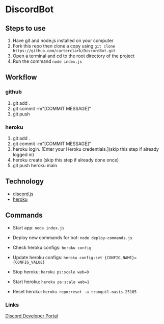 
# DiscordBot

## Steps to use
1. Have git and node.js installed on your computer
2. Fork this repo then clone a copy using `git clone https://github.com/carterclark/DiscordBot.git`
3. Open a terminal and cd to the root directory of the project
4. Run the command `node index.js`

## Workflow

### github
1. git add .
2. git commit -m"[COMMIT MESSAGE]"
3. git push

### heroku
1. git add .
2. git commit -m"[COMMIT MESSAGE]"
3. heroku login. [Enter your Heroku credentials.](skip this step if already logged in)
4. heroku create (skip this step if already done once)
5. git push heroku main

## Technology
- [discord.js](https://discordjs.guide/#before-you-begin)
- [heroku](https://devcenter.heroku.com/categories/reference)

## Commands
- Start app: `node index.js`
- Deploy new commands for bot: `node deploy-commands.js`

- Check heroku configs: `heroku config`
- Update heroku configs: `heroku config:set {CONFIG_NAME}={CONFIG_VALUE}`
- Stop heroku: `heroku ps:scale web=0`
- Start heroku: `heroku ps:scale web=1`
- Reset heroku: `heroku repo:reset -a tranquil-oasis-25105`

### Links
[Discord Developer Portal](https://discord.com/developers/applications)